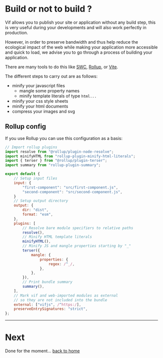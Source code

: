 # Build or not to build ?

Vif allows you to publish your site or application without any build step, this is very useful during your developments and will also work perfectly in production.

However, in order to preserve bandwidth and thus help reduce the ecological impact of the web while making your application more accessible and quick to load, we advise you to go through a process of building your application.

There are many tools to do this like [SWC](https://swc.rs/), [Rollup](https://rollupjs.org/), or [Vite](https://vitejs.dev).

The different steps to carry out are as follows:

-   minify your javascript files
    -   mangle some property names
    -   minify template literals of type `html...`
-   minify your css style sheets
-   minify your html documents
-   compress your images and svg

## Rollup config

If you use Rollup you can use this configuration as a basis:

```js
// Import rollup plugins
import resolve from "@rollup/plugin-node-resolve";
import minifyHTML from "rollup-plugin-minify-html-literals";
import { terser } from "@rollup/plugin-terser";
import summary from "rollup-plugin-summary";

export default {
    // Setup input files
    input: {
        "first-component": "src/first-component.js",
        "second-component": "src/second-component.js",
    }
    // Setup output directory
    output: {
        dir: "dist",
        format: "esm",
    },
    plugins: [
        // Resolve bare module specifiers to relative paths
        resolve(),
        // Minify HTML template literals
        minifyHTML(),
        // Minify JS and mangle properties starting by "_"
        terser({
            mangle: {
                properties: {
                    regex: /^_/,
                },
            },
        }),
        // Print bundle summary
        summary(),
    ],
    // Mark vif and web-imported modules as external
    // so they are not included into the bundle
    external: ["vifjs", /^https:/],
    preserveEntrySignatures: "strict",
};
```

---

# Next

Done for the moment...
[back to home](../README.md)
